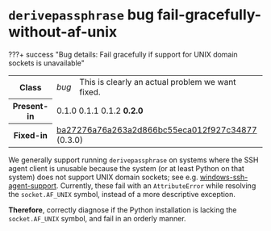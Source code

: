 # `derivepassphrase` bug fail-gracefully-without-af-unix

???+ success "Bug details: Fail gracefully if support for UNIX domain sockets is unavailable"
    <table id="bug-summary" markdown>
        <tr><th scope=col>Class<td><i>bug</i><td>This is clearly an actual problem we want fixed.
        <tr><th scope=col>Present-in<td colspan=2>0.1.0 0.1.1 0.1.2 <b>0.2.0</b>
        <tr><th scope=col>Fixed-in<td colspan=2><a href="https://github.com/the-13th-letter/derivepassphrase/commit/ba27276a76a263a2d866bc55eca012f927c34877">ba27276a76a263a2d866bc55eca012f927c34877</a> (0.3.0)
    </table>

We generally support running `derivepassphrase` on systems where the SSH agent client is unusable because the system (or at least Python on that system) does not support UNIX domain sockets; see e.g. [windows-ssh-agent-support](windows-ssh-agent-support.md).  Currently, these fail with an `AttributeError` while resolving the `socket.AF_UNIX` symbol, instead of a more descriptive exception.

<b>Therefore</b>, correctly diagnose if the Python installation is lacking the `socket.AF_UNIX` symbol, and fail in an orderly manner.
